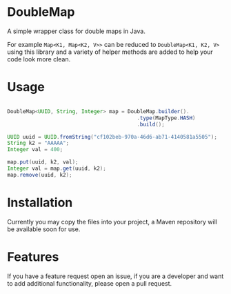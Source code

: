 # DoubleMap
A simple wrapper class for double maps in Java.

For example `Map<K1, Map<K2, V>>` can be reduced to `DoubleMap<K1, K2, V>` using this library and a variety of helper methods are added to help your code look more clean.

# Usage #

```java

DoubleMap<UUID, String, Integer> map = DoubleMap.builder().
                                          .type(MapType.HASH)
                                          .build();

UUID uuid = UUID.fromString("cf102beb-970a-46d6-ab71-4140581a5505");
String k2 = "AAAAA";
Integer val = 400;

map.put(uuid, k2, val);
Integer val = map.get(uuid, k2);
map.remove(uuid, k2);
```

# Installation #

Currently you may copy the files into your project, a Maven repository will be available soon for use.

# Features #

If you have a feature request open an issue, if you are a developer and want to add additional functionality, please open a pull request.

